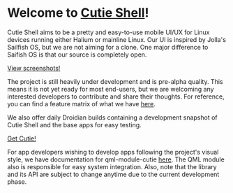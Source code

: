 # Welcome to [Cutie Shell](https://cutie-shell.org/)!

Cutie Shell aims to be a pretty and easy-to-use mobile UI/UX for Linux devices running either Halium or mainline Linux. Our UI is inspired by Jolla's Sailfish OS, but we are not aiming for a clone. One major difference to Saifish OS is that our source is completely open.

[View screenshots!](https://cutie-shell.org/screenshots)

The project is still heavily under development and is pre-alpha quality. This means it is not yet ready for most end-users, but we are welcoming any interested developers to contribute and share their thoughts. For reference, you can find a feature matrix of what we have [here](https://cutie-shell.org/progress). 

We also offer daily Droidian builds containing a development snapshot of Cutie Shell and the base apps for easy testing.

[Get Cutie!](https://cutie-shell.org/install)

For app developers wishing to develop apps following the project's visual style, we have documentation for qml-module-cutie [here](https://cutie-shell.org/qml-module-cutie/). The QML module also is responsible for easy system integration. Also, note that the library and its API are subject to change anytime due to the current development phase.
